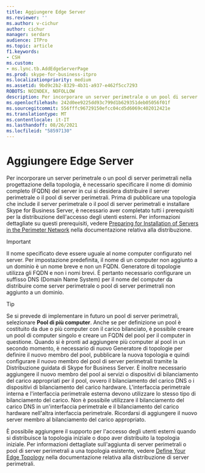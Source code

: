 ```yaml
---
title: Aggiungere Edge Server
ms.reviewer: ''
ms.author: v-cichur
author: cichur
manager: serdars
audience: ITPro
ms.topic: article
f1.keywords:
- CSH
ms.custom:
- ms.lync.tb.AddEdgeServerPage
ms.prod: skype-for-business-itpro
ms.localizationpriority: medium
ms.assetid: 9bd9c2b2-8329-4b31-a937-e462f5cc7293
ROBOTS: NOINDEX, NOFOLLOW
description: Per incorporare un server perimetrale o un pool di server perimetrali nella progettazione della topologia, è necessario specificare il nome di dominio completo (FQDN) del server in cui si desidera distribuire il server perimetrale o il pool di server perimetrali. Prima di pubblicare una topologia che include il server perimetrale o il pool di server perimetrali e installare Skype for Business Server, è necessario aver completato tutti i prerequisiti per la distribuzione dell'accesso degli utenti esterni. Per informazioni dettagliate su questi prerequisiti, vedere Preparing for Installation of Servers in the Perimeter Network nella documentazione relativa alla distribuzione.
ms.openlocfilehash: 242d0ee9225dd93c799d1b629351deb05056f01f
ms.sourcegitcommit: 556fffc96729150efcc04cd5d6069c402012421e
ms.translationtype: MT
ms.contentlocale: it-IT
ms.lasthandoff: 08/26/2021
ms.locfileid: "58597130"
---
```

# <a name="add-edge-server"></a>Aggiungere Edge Server

Per incorporare un server perimetrale o un pool di server perimetrali nella progettazione della topologia, è necessario specificare il nome di dominio completo (FQDN) del server in cui si desidera distribuire il server perimetrale o il pool di server perimetrali. Prima di pubblicare una topologia che include il server perimetrale o il pool di server perimetrali e installare Skype for Business Server, è necessario aver completato tutti i prerequisiti per la distribuzione dell'accesso degli utenti esterni. Per informazioni dettagliate su questi prerequisiti, vedere [Preparing for Installation of Servers in the Perimeter Network](/previous-versions/office/lync-server-2013/lync-server-2013-preparing-for-installation-of-servers-in-the-perimeter-network) nella documentazione relativa alla distribuzione.

> [!IMPORTANT]
> Il nome specificato deve essere uguale al nome computer configurato nel server. Per impostazione predefinita, il nome di un computer non aggiunto a un dominio è un nome breve e non un FQDN. Generatore di topologie utilizza gli FQDN e non i nomi brevi. È pertanto necessario configurare un suffisso DNS (Domain Name System) per il nome del computer da distribuire come server perimetrale o pool di server perimetrali non aggiunto a un dominio.

> [!TIP]
> Se si prevede di implementare in futuro un pool di server perimetrali, selezionare **Pool di più computer**. Anche se per definizione un pool è costituito da due o più computer con il carico bilanciato, è possibile creare un pool di computer singolo e creare un FQDN del pool per il computer in questione. Quando si è pronti ad aggiungere più computer al pool in un secondo momento, è necessario di nuovo Generatore di topologie per definire il nuovo membro del pool, pubblicare la nuova topologia e quindi configurare il nuovo membro del pool di server perimetrali tramite la Distribuzione guidata di Skype for Business Server. È inoltre necessario aggiungere il nuovo membro del pool ai servizi o dispositivi di bilanciamento del carico appropriati per il pool, ovvero il bilanciamento del carico DNS o i dispositivi di bilanciamento del carico hardware. L'interfaccia perimetrale interna e l'interfaccia perimetrale esterna devono utilizzare lo stesso tipo di bilanciamento del carico. Non è possibile utilizzare il bilanciamento del carico DNS in un'interfaccia perimetrale e il bilanciamento del carico hardware nell'altra interfaccia perimetrale. Ricordarsi di aggiungere il nuovo server membro al bilanciamento del carico appropriato.

È possibile aggiungere il supporto per l'accesso degli utenti esterni quando si distribuisce la topologia iniziale o dopo aver distribuito la topologia iniziale. Per informazioni dettagliate sull'aggiunta di server perimetrali o pool di server perimetrali a una topologia esistente, vedere [Define Your Edge Topology](/previous-versions/office/lync-server-2013/lync-server-2013-define-your-edge-topology) nella documentazione relativa alla distribuzione di server perimetrali.